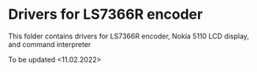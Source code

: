 # Drivers for LS7366R encoder
This folder contains drivers for LS7366R encoder, Nokia 5110 LCD display, and command interpreter 

To be updated <11.02.2022>

